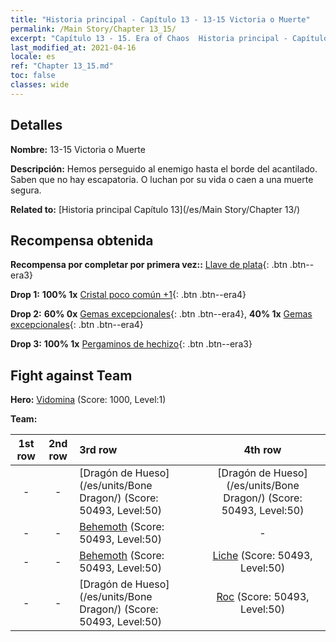 ```yaml
---
title: "Historia principal - Capítulo 13 - 13-15 Victoria o Muerte"
permalink: /Main Story/Chapter 13_15/
excerpt: "Capítulo 13 - 15. Era of Chaos  Historia principal - Capítulo 13_15. 13-15 Victoria o Muerte"
last_modified_at: 2021-04-16
locale: es
ref: "Chapter 13_15.md"
toc: false
classes: wide
---
```


## Detalles

 **Nombre:** 13-15 Victoria o Muerte

 **Descripción:** Hemos perseguido al enemigo hasta el borde del acantilado. Saben que no hay escapatoria. O luchan por su vida o caen a una muerte segura.

 **Related to:** [Historia principal Capítulo 13](/es/Main Story/Chapter 13/)

## Recompensa obtenida

 **Recompensa por completar por primera vez::** [Llave de plata](/es/Items/con_693/){: .btn .btn--era3}

 **Drop 1:** **100% 1x** [Cristal poco común +1](/es/Items/mat_45/){: .btn .btn--era4}

 **Drop 2:** **60% 0x** [Gemas excepcionales](/es/Items/mat_37/){: .btn .btn--era4}, **40% 1x** [Gemas excepcionales](/es/Items/mat_37/){: .btn .btn--era4}

 **Drop 3:** **100% 1x** [Pergaminos de hechizo](/es/Items/con_694/){: .btn .btn--era3}


## Fight against Team
 **Hero:** [Vidomina](/es/heroes/Vidomina/) (Score: 1000, Level:1)

 **Team:**


  | 1st row | 2nd row | 3rd row | 4th row |
  |:----:|:----:|:----|:----:|
  | - | - | [Dragón de Hueso](/es/units/Bone Dragon/) (Score: 50493, Level:50)  | [Dragón de Hueso](/es/units/Bone Dragon/) (Score: 50493, Level:50)  |
  | - | - | [Behemoth](/es/units/Behemoth/) (Score: 50493, Level:50)  | - |
  | - | - | [Behemoth](/es/units/Behemoth/) (Score: 50493, Level:50)  | [Liche](/es/units/Lich/) (Score: 50493, Level:50)  |
  | - | - | [Dragón de Hueso](/es/units/Bone Dragon/) (Score: 50493, Level:50)  | [Roc](/es/units/Roc/) (Score: 50493, Level:50)  |


